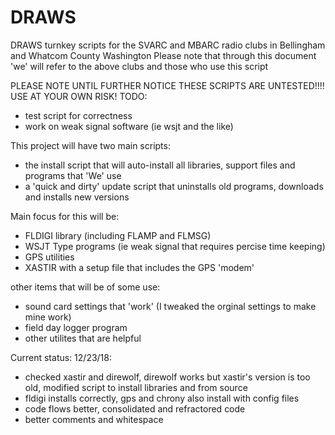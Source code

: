 # DRAWS
DRAWS turnkey scripts for the SVARC and MBARC radio clubs in Bellingham and Whatcom County Washington
Please note that through this document 'we' will refer to the above clubs and those who use this script

PLEASE NOTE UNTIL FURTHER NOTICE THESE SCRIPTS ARE UNTESTED!!!! USE AT YOUR OWN RISK!
TODO:
- test script for correctness
- work on weak signal software (ie wsjt and the like)

This project will have two main scripts:
- the install script that will auto-install all libraries, support files and programs that 'We' use
- a 'quick and dirty' update script that uninstalls old programs, downloads and installs new versions

Main focus for this will be:
- FLDIGI library (including FLAMP and FLMSG)
- WSJT Type programs (ie weak signal that requires percise time keeping)
- GPS utilities
- XASTIR with a setup file that includes the GPS 'modem'

other items that will be of some use:
- sound card settings that 'work' (I tweaked the orginal settings to make mine work)
- field day logger program
- other utilites that are helpful

Current status:
12/23/18:
- checked xastir and direwolf, direwolf works but xastir's version is too old, modified script to install libraries and from source
- fldigi installs correctly, gps and chrony also install with config files
- code flows better, consolidated and refractored code
- better comments and whitespace
